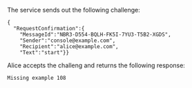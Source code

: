 
The service sends out the following challenge:

~~~~
{
  "RequestConfirmation":{
    "MessageId":"NBR3-D554-BQLH-FK5I-7YU3-T5B2-XGDS",
    "Sender":"console@example.com",
    "Recipient":"alice@example.com",
    "Text":"start"}}
~~~~

Alice accepts the challeng and returns the following response:


~~~~
Missing example 108
~~~~




